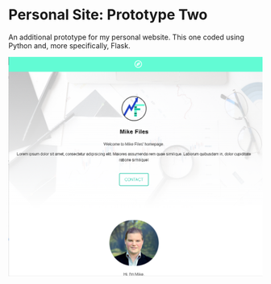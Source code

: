 # Personal Site: Prototype Two

An additional prototype for my personal website. This one coded using Python and, more specifically, Flask.

![Site Image](_siteImage.png)
